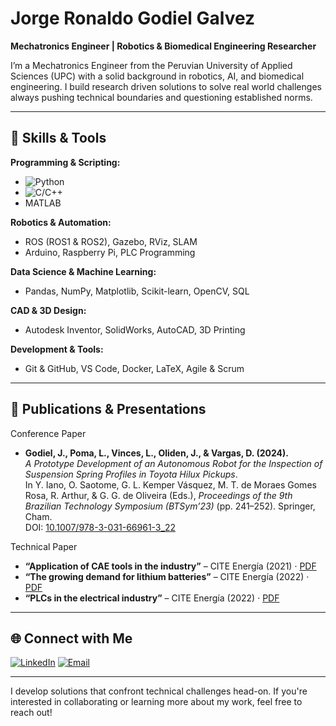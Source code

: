 # Jorge Ronaldo Godiel Galvez

**Mechatronics Engineer | Robotics & Biomedical Engineering Researcher**

I’m a Mechatronics Engineer from the Peruvian University of Applied Sciences (UPC) with a solid background in robotics, AI, and biomedical engineering. I build research driven solutions to solve real world challenges always pushing technical boundaries and questioning established norms.

---

## 🔧 Skills & Tools

**Programming & Scripting:**
- ![Python](https://img.shields.io/badge/Python-3776AB?style=flat&logo=python&logoColor=white)
- ![C/C++](https://img.shields.io/badge/C/C++-00599C?style=flat&logo=cplusplus)
- MATLAB

**Robotics & Automation:**
- ROS (ROS1 & ROS2), Gazebo, RViz, SLAM
- Arduino, Raspberry Pi, PLC Programming

**Data Science & Machine Learning:**
- Pandas, NumPy, Matplotlib, Scikit-learn, OpenCV, SQL

**CAD & 3D Design:**
- Autodesk Inventor, SolidWorks, AutoCAD, 3D Printing

**Development & Tools:**
- Git & GitHub, VS Code, Docker, LaTeX, Agile & Scrum

---
## 📝 Publications & Presentations

 Conference Paper
 - **Godiel, J., Poma, L., Vinces, L., Oliden, J., & Vargas, D. (2024).**  
   *A Prototype Development of an Autonomous Robot for the Inspection of Suspension Spring Profiles in Toyota Hilux Pickups*.  
   In Y. Iano, O. Saotome, G. L. Kemper Vásquez, M. T. de Moraes Gomes Rosa, R. Arthur, & G. G. de Oliveira (Eds.), _Proceedings of the 9th Brazilian Technology Symposium (BTSym’23)_ (pp. 241–252). Springer, Cham.  
   DOI: [10.1007/978-3-031-66961-3_22](https://doi.org/10.1007/978-3-031-66961-3_22)

 Technical Paper
 - **“Application of CAE tools in the industry”** – CITE Energía (2021) · [PDF](http://www.citeenergia.com.pe/wp-content/uploads/2022/02/ARTICULO-FEBR-2022-1.pdf)  
 - **“The growing demand for lithium batteries”** – CITE Energía (2022) · [PDF](http://www.citeenergia.com.pe/wp-content/uploads/2022/02/Creciente-demanda-de-las-baterias-de-litio.pdf)  
 - **“PLCs in the electrical industry”** – CITE Energía (2022) · [PDF](http://www.citeenergia.com.pe/wp-content/uploads/2022/04/ARTICULO-5.pdf)  

---

## 🌐 Connect with Me

[![LinkedIn](https://img.shields.io/badge/LinkedIn-0A66C2?style=flat&logo=linkedin&logoColor=white)](https://www.linkedin.com/in/jorge-ronaldo-godiel-galvez)
[![Email](https://img.shields.io/badge/Email-jgodiel96%40gmail.com-D14836?style=flat&logo=gmail&logoColor=white)](mailto:jgodiel96@gmail.com)


---

I develop solutions that confront technical challenges head-on. If you're interested in collaborating or learning more about my work, feel free to reach out!

